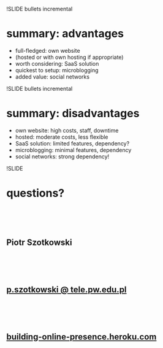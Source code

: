 !SLIDE bullets incremental

# summary: advantages

* full-fledged: own website
* (hosted or with own hosting if appropriate)
* worth considering: SaaS solution
* quickest to setup: microblogging
* added value: social networks



!SLIDE bullets incremental

# summary: disadvantages

* own website: high costs, staff, downtime
* hosted: moderate costs, less flexible
* SaaS solution: limited features, dependency?
* microblogging: minimal features, dependency
* social networks: strong dependency!



!SLIDE

# questions?

<br />
<br />
<br />

## Piotr Szotkowski

<br />
<br />
<br />

## [p.szotkowski @ tele.pw.edu.pl](mailto:p.szotkowski@tele.pw.edu.pl)

<br />
<br />
<br />

## [building-online-presence.heroku.com](http://building-online-presence.heroku.com)
